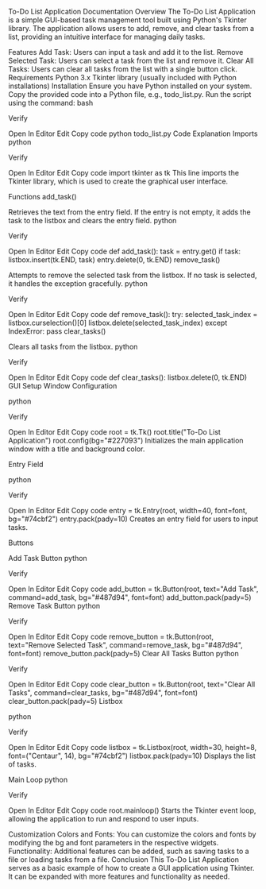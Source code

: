 To-Do List Application Documentation
Overview
The To-Do List Application is a simple GUI-based task management tool built using Python's Tkinter library. The application allows users to add, remove, and clear tasks from a list, providing an intuitive interface for managing daily tasks.

Features
Add Task: Users can input a task and add it to the list.
Remove Selected Task: Users can select a task from the list and remove it.
Clear All Tasks: Users can clear all tasks from the list with a single button click.
Requirements
Python 3.x
Tkinter library (usually included with Python installations)
Installation
Ensure you have Python installed on your system.
Copy the provided code into a Python file, e.g., todo_list.py.
Run the script using the command:
bash

Verify

Open In Editor
Edit
Copy code
python todo_list.py
Code Explanation
Imports
python

Verify

Open In Editor
Edit
Copy code
import tkinter as tk
This line imports the Tkinter library, which is used to create the graphical user interface.

Functions
add_task()

Retrieves the text from the entry field.
If the entry is not empty, it adds the task to the listbox and clears the entry field.
python

Verify

Open In Editor
Edit
Copy code
def add_task():
    task = entry.get()
    if task:
        listbox.insert(tk.END, task)
        entry.delete(0, tk.END)
remove_task()

Attempts to remove the selected task from the listbox.
If no task is selected, it handles the exception gracefully.
python

Verify

Open In Editor
Edit
Copy code
def remove_task():
    try:
        selected_task_index = listbox.curselection()[0]
        listbox.delete(selected_task_index)
    except IndexError:
        pass
clear_tasks()

Clears all tasks from the listbox.
python

Verify

Open In Editor
Edit
Copy code
def clear_tasks():
    listbox.delete(0, tk.END)
GUI Setup
Window Configuration

python

Verify

Open In Editor
Edit
Copy code
root = tk.Tk()
root.title("To-Do List Application")
root.config(bg="#227093")
Initializes the main application window with a title and background color.

Entry Field

python

Verify

Open In Editor
Edit
Copy code
entry = tk.Entry(root, width=40, font=font, bg="#74cbf2")
entry.pack(pady=10)
Creates an entry field for users to input tasks.

Buttons

Add Task Button
python

Verify

Open In Editor
Edit
Copy code
add_button = tk.Button(root, text="Add Task", command=add_task, bg="#487d94", font=font)
add_button.pack(pady=5)
Remove Task Button
python

Verify

Open In Editor
Edit
Copy code
remove_button = tk.Button(root, text="Remove Selected Task", command=remove_task, bg="#487d94", font=font)
remove_button.pack(pady=5)
Clear All Tasks Button
python

Verify

Open In Editor
Edit
Copy code
clear_button = tk.Button(root, text="Clear All Tasks", command=clear_tasks, bg="#487d94", font=font)
clear_button.pack(pady=5)
Listbox

python

Verify

Open In Editor
Edit
Copy code
listbox = tk.Listbox(root, width=30, height=8, font=("Centaur", 14), bg="#74cbf2")
listbox.pack(pady=10)
Displays the list of tasks.

Main Loop
python

Verify

Open In Editor
Edit
Copy code
root.mainloop()
Starts the Tkinter event loop, allowing the application to run and respond to user inputs.

Customization
Colors and Fonts: You can customize the colors and fonts by modifying the bg and font parameters in the respective widgets.
Functionality: Additional features can be added, such as saving tasks to a file or loading tasks from a file.
Conclusion
This To-Do List Application serves as a basic example of how to create a GUI application using Tkinter. It can be expanded with more features and functionality as needed.




